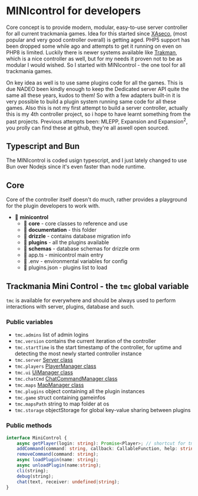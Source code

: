 # MINIcontrol for developers

Core concept is to provide modern, modular, easy-to-use server controller for all current trackmania games.
Idea for this started since [XAseco](https://xaseco.org), (most popular and very good controller overall) is getting aged.
PHP5 support has been dropped some while ago and attempts to get it running on even on PHP8 is limited. Luckily there is newer systems available like [Trakman](https://github.com/lythx/trakman), which is a nice controller as well, but for my needs it proven not to be as modular I would wished. So I started with MINIcontrol - the one tool for all trackmania games.

On key idea as well is to use same plugins code for all the games. This is due NADEO been kindly enough to keep the Dedicated server API quite the same all these years, kudos to them! So with a few adapters built-in it is very possible to build a plugin system running same code for all these games. Also this is not my first attempt to build a server controller, actually this is my 4th controller project, so i hope to have learnt something from the past projects. Previous attempts been: MLEPP, Expansion and Expansion<sup>2</sup>, you prolly can find these at github, they're all aswell open sourced.

## Typescript and Bun 
The MINIcontrol is coded usign typescript, and I just lately changed to use Bun over Nodejs since it's even faster than node runtime.

## Core

Core of the controller itself doesn't do much, rather provides a playground for the plugin developers to work with.

* 📂 **minicontrol**  
    * 📁 **core**  - core classes to reference and use
    * 📁 **documentation**  - this folder
    * 📁 **drizzle** - contains database migration info
    * 📁 **plugins** - all the plugins available
    * 📁 **schemas** - database schemas for drizzle orm
    * 📄 app.ts - minicontrol main entry 
    * 📄 .env - environmental variables for config
    * 📄 plugins.json - plugins list to load

## Trackmania Mini Control - the `tmc` global variable
 `tmc` is available for everywhere and should be always used to perform interactions with server, plugins, database and such.

### Public variables

* `tmc.admins` list of admin logins
* `tmc.version` contains the current iteration of the controller
* `tmc.startTime` is the start timestamp of the controller, for uptime and detecting the most newly started controller instance
* `tmc.server` [Server class](./server.md) 
* `tmc.players` [PlayerManager class](./playermanager.md) 
* `tmc.ui` [UiManager class](./uimanager.md)
* `tmc.chatCmd` [ChatCommandManager class](./chatcmd.md)
* `tmc.maps` [MapManager class](./maps.md)
* `tmc.plugins` object containing all the plugin instances
* `tmc.game` struct containing gameinfos 
* `tmc.mapsPath` string to map folder at os
* `tmc.storage` objectStorage for global key-value sharing between plugins

### Public methods

```ts
interface MiniControl {
    async getPlayer(login: string): Promise<Player>; // shortcut for tmc.player.getPlayer(login);
    addCommand(command: string, callback: CallableFunction, help: string = "");
    removeCommand(command: string);    
    async loadPlugin(name: string);
    async unloadPlugin(name:string);
    cli(string);
    debug(string);
    chat(text, receiver: undefined|string);
}
```


